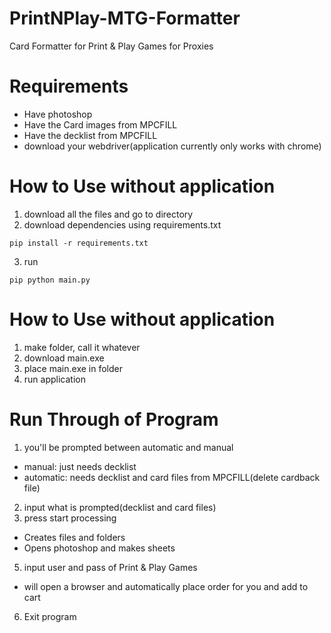 # PrintNPlay-MTG-Formatter
Card Formatter for Print &amp; Play Games for Proxies

# Requirements
- Have photoshop
- Have the Card images from MPCFILL
- Have the decklist from MPCFILL
- download your webdriver(application currently only works with chrome)

# How to Use without application
1. download all the files and go to directory
2. download dependencies using requirements.txt
<pre><code>pip install -r requirements.txt</code></pre>
3. run
<pre><code>pip python main.py</code></pre>

# How to Use without application
1. make folder, call it whatever
2. download main.exe
4. place main.exe in folder
5. run application

# Run Through of Program
1. you'll be prompted between automatic and manual
- manual: just needs decklist
- automatic: needs decklist and card files from MPCFILL(delete cardback file)
2. input what is prompted(decklist and card files)
3. press start processing
- Creates files and folders
- Opens photoshop and makes sheets
5. input user and pass of Print & Play Games
- will open a browser and automatically place order for you and add to cart
6. Exit program

